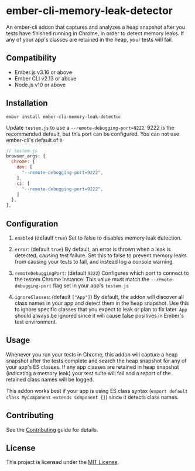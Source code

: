 ember-cli-memory-leak-detector
==============================================================================

An ember-cli addon that captures and analyzes a heap snapshot after you tests have finished running in Chrome, in order to detect memory leaks.
If any of your app's classes are retained in the heap, your tests will fail.

Compatibility
------------------------------------------------------------------------------

* Ember.js v3.16 or above
* Ember CLI v2.13 or above
* Node.js v10 or above


Installation
------------------------------------------------------------------------------

```
ember install ember-cli-memory-leak-detector
```

Update `testem.js` to use a `--remote-debugging-port=9222`. 9222 is the recommended default, but this port can be configured. You can not use ember-cli's default of `0`

```js
// testem.js
browser_args: {
  Chrome: {
    dev: [
      "--remote-debugging-port=9222",
    ],
    ci: [
      "--remote-debugging-port=9222",
    ]
  },
},
```

Configuration
------------------------------------------------------------------------------

1. `enabled` (default `true`)
Set to false to disables memory leak detection.

2. `error`: (default `true`)
By default, an error is thrown when a leak is detected, causing test failure. Set this to false to prevent memory leaks from causing your tests to fail, and instead log a console warning.

3. `remoteDebuggingPort`: (default `9222`)
Configures which port to connect to the testem Chrome instance. This value must match the `--remote-debugging-port` flag set in your app's `testem.js`

4. `ignoreClasses`: (default `["App"]`)
By default, the addon will discover all class names in your app and detect them in the heap snapshot. Use this to ignore specific classes that you expect to leak or plan to fix later. `App` should always be ignored since it will cause false positives in Ember's test environment.

Usage
------------------------------------------------------------------------------

Whenever you run your tests in Chrome, this addon will capture a heap snapshot after the tests complete and search the heap snapshot for any of your app's ES classes. If any app classes are retained in heap snapshot (indicating a memory leak) your test suite will fail and a report of the retained class names will be logged.

This addon works best if your app is using ES class syntax (`export default class MyComponent extends Component {}`) since it detects class names.


Contributing
------------------------------------------------------------------------------

See the [Contributing](CONTRIBUTING.md) guide for details.


License
------------------------------------------------------------------------------

This project is licensed under the [MIT License](LICENSE.md).
